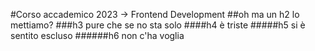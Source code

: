 #Corso accademico 2023 -> Frontend Development
##oh ma un h2 lo mettiamo?
###h3 pure che se no sta solo
####h4 è triste
#####h5 si è sentito escluso
######h6 non c'ha voglia